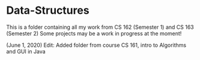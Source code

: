 # Data-Structures

This is a folder containing all my work from CS 162 (Semester 1) and CS 163 (Semester 2)
Some projects may be a work in progress at the moment!

(June 1, 2020) Edit: Added folder from course CS 161, intro to Algorithms and GUI in Java
